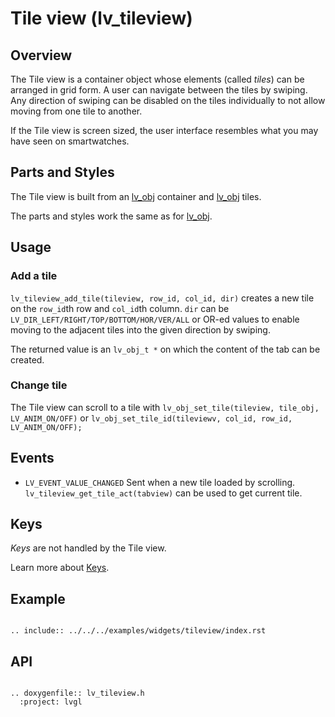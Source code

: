 # Tile view (lv_tileview)

## Overview

The Tile view is a container object whose elements (called *tiles*) can be arranged in grid form.
A user can navigate between the tiles by swiping.
Any direction of swiping can be disabled on the tiles individually to not allow moving from one tile to another.

If the Tile view is screen sized, the user interface resembles what you may have seen on smartwatches.

## Parts and Styles
The Tile view is built from an [lv_obj](/widgets/obj) container and [lv_obj](/widgets/obj) tiles.

The parts and styles work the same as for [lv_obj](/widgets/obj).

## Usage

### Add a tile

`lv_tileview_add_tile(tileview, row_id, col_id, dir)` creates a new tile on the `row_id`th row and `col_id`th column.
`dir` can be `LV_DIR_LEFT/RIGHT/TOP/BOTTOM/HOR/VER/ALL` or OR-ed values to enable moving to the adjacent tiles into the given direction by swiping.

The returned value is an `lv_obj_t *` on which the content of the tab can be created.

### Change tile
The Tile view can scroll to a tile with `lv_obj_set_tile(tileview, tile_obj, LV_ANIM_ON/OFF)` or `lv_obj_set_tile_id(tileviewv, col_id, row_id, LV_ANIM_ON/OFF);`


## Events
- `LV_EVENT_VALUE_CHANGED` Sent when a new tile loaded by scrolling. `lv_tileview_get_tile_act(tabview)` can be used to get current tile.

## Keys
*Keys* are not handled by the Tile view.

Learn more about [Keys](/overview/indev).

## Example


```eval_rst

.. include:: ../../../examples/widgets/tileview/index.rst

```


## API

```eval_rst

.. doxygenfile:: lv_tileview.h
  :project: lvgl

```
